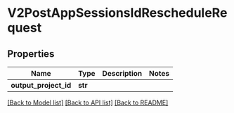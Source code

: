 # V2PostAppSessionsIdRescheduleRequest

## Properties
Name | Type | Description | Notes
------------ | ------------- | ------------- | -------------
**output_project_id** | **str** |  | 

[[Back to Model list]](../README.md#documentation-for-models) [[Back to API list]](../README.md#documentation-for-api-endpoints) [[Back to README]](../README.md)

